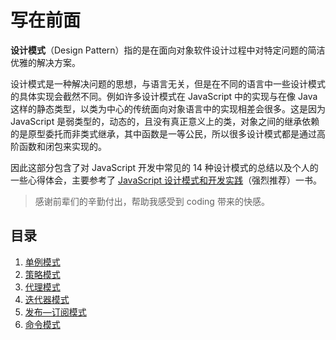 # 写在前面

**设计模式**（Design Pattern）指的是在面向对象软件设计过程中对特定问题的简洁优雅的解决方案。

设计模式是一种解决问题的思想，与语言无关，但是在不同的语言中一些设计模式的具体实现会截然不同。例如许多设计模式在 JavaScript 中的实现与在像 Java 这样的静态类型，以类为中心的传统面向对象语言中的实现相差会很多。这是因为 JavaScript 是弱类型的，动态的，且没有真正意义上的类，对象之间的继承依赖的是原型委托而非类式继承，其中函数是一等公民，所以很多设计模式都是通过高阶函数和闭包来实现的。

因此这部分包含了对 JavaScript 开发中常见的 14 种设计模式的总结以及个人的一些心得体会，主要参考了 [JavaScript 设计模式和开发实践](https://www.ituring.com.cn/book/1632)（强烈推荐）一书。

> 感谢前辈们的辛勤付出，帮助我感受到 coding 带来的快感。

## 目录

1. [单例模式](./singleton.md)
2. [策略模式](./strategy.md)
3. [代理模式](./proxy.md)
4. [迭代器模式](./iterator.md)
5. [发布—订阅模式](./pub-sub.md)
6. [命令模式](./command.md)

